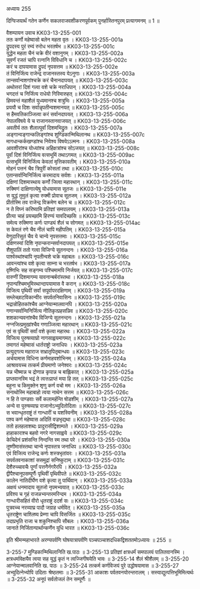 अध्यायः 255

दिग्विजयार्थं गतेन कर्णेन सकलराजवशीकरणपूर्वकम् पुनर्हास्तिनपुरम् प्रत्यागमनम् ॥ 1 ॥

वैशम्पायन उवाच 	KK03-13-255-001  
ततः कर्णो महेष्वासो बलेन महता वृतः ।	KK03-13-255-001a  
द्रुपदस्य पुरं रम्यं रुरोध भरतर्षभ ॥	KK03-13-255-001c  
युद्धेन महता चैनं चक्रे वीरं वशानुगम् ।	KK03-13-255-002a  
सुवर्णं रजतं चापि रत्नानि विविधानि च ।	KK03-13-255-002c  
करं च दापयामास द्रुपदं नृपसत्तम ॥	KK03-13-255-002e  
तं विनिर्जित्य राजेन्द्र राजानस्तस्य येऽनुगाः ।	KK03-13-255-003a  
तान्सर्वान्वशगांश्चक्रे करं चैनानदापयत् ॥	KK03-13-255-003c  
अथोत्तरां दिशं गत्वा वशे चक्रे नराधिपान् ।	KK03-13-255-004a  
भगदत्तं च निर्जित्य राधेयो गिरिमारुहत् ॥	KK03-13-255-004c  
हिमवन्तं महाशैलं युध्यमानश्च शत्रुभिः ।	KK03-13-255-005a  
प्रययौ च दिशः सर्वान्नृपतीन्वशमानयत् ॥	KK03-13-255-005c  
स हैमवतिकाञ्जित्वा करं सर्वानदापयत् ।	KK03-13-255-006a  
नेपालविषये ये च राजानस्तानवाजयत् ॥	KK03-13-255-006c  
अवतीर्य ततः शैलात्पूर्वां दिशमभिद्रुतः ।	KK03-13-255-007a  
अङ्गान्वङ्गान्कलिङ्गांश्च शुण्डिकान्मिथिलानथ ॥	KK03-13-255-007c  
मागधान्कर्कखण्डांश्च निवेश्य विषयेऽऽत्मनः ।	KK03-13-255-008a  
आवशीरांश्च योध्यांश्च अहिक्षत्रांश्च सोऽजयत् ॥	KK03-13-255-008c  
पूर्वां दिशं विनिर्जित्य वत्सभूमिं तथाऽगमत् ॥	KK03-13-255-009ac  
वत्सभूमिं विनिर्जित्य केवलां मृत्तिकावतीम् ।	KK03-13-255-010a  
मोहनं पत्तनं चैव त्रिपुरीं कोसलां तथा ॥	KK03-13-255-010c  
एतान्सर्वान्विनिर्जित्य करमादाय सर्वशः ।	KK03-13-255-011a  
दक्षिणां दिशमास्थाय कर्णो जित्वा महारथान् ।	KK03-13-255-011c  
रुक्मिणं दाक्षिणात्येषु योधयामास सूतजः ॥	KK03-13-255-011e  
स युद्धं तुमुलं कृत्वा रुक्मी प्रोवाच सूतजम् ।	KK03-13-255-012a  
प्रीतोस्मि तव राजेन्द्र विक्रमेण बलेन च ॥	KK03-13-255-012c  
न ते विघ्नं करिष्यामि प्रतिज्ञां समपालयम् ।	KK03-13-255-013a  
प्रीत्या चाहं प्रयच्छामि हिरण्यं यावदिच्छसि ॥	KK03-13-255-013c  
समेत्य रुक्मिणा कर्णः पाण्ड्यं शैलं च सोगमत् ॥	KK03-13-255-014ac  
स केवलं रणे चैव नीलं चापि महीपतिम् ।	KK03-13-255-015a  
वेणुदारिसुतं चैव ये चान्ये नृपसत्तमाः ।	KK03-13-255-015c  
दक्षिणस्यां दिशि नृपान्करान्सर्वानदापयत् ॥	KK03-13-255-015e  
शैशुपालिं ततो गत्वा विजिग्ये सूतनन्दनः ।	KK03-13-255-016a  
पार्श्वस्थांश्चापि नृपतीन्वशे चक्रे महाबलः ॥	KK03-13-255-016c  
आवन्त्यांश्च वशे कृत्वा साम्ना च भरतर्षभ ।	KK03-13-255-017a  
वृष्णिभिः सह सङ्गम्य पश्चिमामपि निर्जयत् ॥	KK03-13-255-017c  
वारुणीं दिशमागम्य यावनान्बर्बरांस्तथा ।	KK03-13-255-018a  
नृपान्पश्चिमभूमिस्थान्दापयामास वै करान् ॥	KK03-13-255-018c  
विजित्य पृथिवीं सर्वां सपूर्वापरदक्षिणाम् ।	KK03-13-255-019a  
सम्लेच्छाटविकान्वीरः सपर्वतनिवासिनः ॥	KK03-13-255-019c  
भद्रान्रोहितकांश्चैव आग्नेयान्मालवानपि ।	KK03-13-255-020a  
गणान्सर्वान्विनिर्जित्य नीतिकृत्प्रहसन्निव ॥	KK03-13-255-020c  
शशकान्यवनांश्चैव विजिग्ये सूतनन्दनः ।	KK03-13-255-021a  
नग्नजित्प्रमुखांश्चैव गणाञ्जित्वा महारथान् ॥	KK03-13-255-021c  
एवं स पृथिवीं सर्वां वशे कृत्वा महारथः ।	KK03-13-255-022a  
विजित्य पुरुषव्याघ्रो नागसाह्वयमागमत् ॥	KK03-13-255-022c  
तमागतं महेष्वासं धार्तराष्ट्रो जनाधिपः ।	KK03-13-255-023a  
प्रत्युद्गत्य महाराज सभ्रातृपितृबान्धवः ॥	KK03-13-255-023c  
अर्चयामास विधिना कर्णमाहवशोभिनम् ।	KK03-13-255-024a  
आश्रावयच्च तत्कर्म प्रीयमाणो जनेश्वरः ॥	KK03-13-255-024c  
यन्न भीष्मान्न च द्रोणान्न कृपान्न च बाह्लिकात् ।	KK03-13-255-025a  
प्राप्तवानस्मि भद्रं ते त्वत्तःप्राप्तं मया हि तत् ॥	KK03-13-255-025c  
बहुना च किमुक्तेन शृणु कर्ण वचो मम ।	KK03-13-255-026a  
सनाथोस्मि महाबाहो त्वया नाथेन सत्तम ॥	KK03-13-255-026c  
न हि ते पाण्डवाः सर्वे कलामर्हन्ति षोडशीम् ।	KK03-13-255-027a  
अन्ये वा पुरुषव्याघ्र राजानोऽभ्युदितोदिताः ॥	KK03-13-255-027c  
स भवान्धृतराष्ट्रं तं गान्धारीं च यशस्विनीम् ।	KK03-13-255-028a  
पश्य कर्ण महेष्वास अदितिं वज्रभृद्यथा ॥	KK03-13-255-028c  
ततो हलहलाशब्दः प्रादुरासीद्विशाम्पते ।	KK03-13-255-029a  
हाहाकाराश्च बहवो नगरे नागसाह्वये ॥	KK03-13-255-029c  
केचिदेनं प्रशंसन्ति निन्दन्ति स्म तथा परे ।	KK03-13-255-030a  
तूष्णीमासंस्तथा चान्ये नृपास्तत्र जनाधिप ॥	KK03-13-255-030c  
एवं विजित्य राजेन्द्र कर्णः शस्त्रभृतांवरः ।	KK03-13-255-031a  
सपर्वतवनाकाशां ससमुद्रां सनिष्कुटाम् ॥	KK03-13-255-031c  
देशैरुच्चावचैः पूर्णां पत्तनैर्नगरैरपि ।	KK03-13-255-032a  
द्वीपैश्चानूपसम्पूर्णैः पृथिवीं पृथिवीपते ॥	KK03-13-255-032c  
कालेन नातिदीर्घेण वशे कृत्वा तु पार्थिवान् ।	KK03-13-255-033a  
अक्षयं धनमादाय सूतजो नृपमभ्ययात् ॥	KK03-13-255-033c  
प्रविश्य च गृहं राजन्नभ्यन्तरमरिन्दम ।	KK03-13-255-034a  
गान्धारीसहितं वीरो धृतराष्ट्रं ददर्श सः ॥	KK03-13-255-034c  
पुत्रवच्च नरव्याघ्र पादौ जग्राह धर्मवित् ।	KK03-13-255-035a  
धृतराष्ट्रेण चाश्लिष्य प्रेम्णा चापि विसर्जितः ॥	KK03-13-255-035c  
तदाप्रभृति राजा च शकुनिश्चापि सौबलः ।	KK03-13-255-036a  
जानाते निर्जितान्पार्थान्कर्णेन युधि भारत ॥	KK03-13-255-036c  

इति श्रीमन्महाभारते अरण्यपर्वणि घोषयात्रापर्वणि पञ्चपञ्चाशदधिकद्विशततमोऽध्यायः ॥ 255 ॥

3-255-7 मुण्डिकान्मिथिलानिति ख.पाठः ॥ 3-255-13 प्रतिज्ञां क्षत्रधर्मं समपालयं पालितवानस्मि । क्षत्रधर्मावेक्षयैव त्वया सह युद्धं कृतं न त्वज्जिगीषयेति भावः ॥ 3-255-14 शैलं श्रीशैलम् ॥ 3-255-20 आग्नेयान्मालवानिति ख. पाठः ॥ 3-255-24 तत्कर्म कर्णविजयं पुरे उद्धोषयामास ॥ 3-255-27 अभ्युदित्नेभ्योपि उदिताः श्रेष्ठतमाः ॥ 3-255-31 आकाशः पर्वतवनयोरन्तरालम् । सस्याद्युत्पत्तिभूमिमित्यर्थः ॥ 3-255-32 अनूपं सर्वतोजलं तेन सम्पूर्णैः ॥
